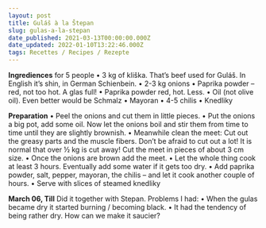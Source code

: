 ```yaml
---
layout: post
title: Guláš à la Štepan
slug: gulas-a-la-stepan
date_published: 2021-03-13T00:00:00.000Z
date_updated: 2022-01-10T13:22:46.000Z
tags: Recettes / Recipes / Rezepte
---
```


**Ingrediences** for 5 people
•	3 kg of kliška. That’s beef used for Guláš. In English it’s shin, in German Schienbein.
•	2-3 kg onions
•	Paprika powder – red, not too hot. A glas full!
•	Paprika powder red, hot. Less.
•	Oil (not olive oil). Even better would be Schmalz
•	Mayoran
•	4-5 chilis
•	Knedliky

**Preparation**
•	Peel the onions and cut them in little pieces.
•	Put the onions a big pot, add some oil. Now let the onions boil and stir them from time to time until they are slightly brownish.
•	Meanwhile clean the meet: Cut out the greasy parts and the muscle fibers. Don’t be afraid to cut out a lot! It is normal that over ½ kg is cut away! Cut the meet in pieces of about 3 cm size.
•	Once the onions are brown add the meet.
•	Let the whole thing cook at least 3 hours. Eventually add some water if it gets too dry.
•	Add paprika powder, salt, pepper, mayoran, the chilis – and let it cook another couple of hours.
•	Serve with slices of steamed knedliky

**March 06, Till** Did it together with Stepan.
Problems I had:
•	When the gulas became dry it started burning / becoming black.
•	It had the tendency of being rather dry. How can we make it saucier?
